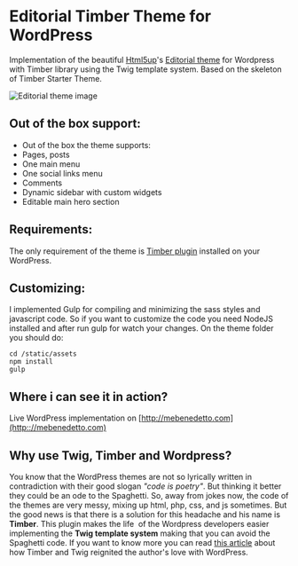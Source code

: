 # Editorial Timber Theme for WordPress
Implementation of the beautiful [Html5up](https://html5up.net)'s [Editorial theme](https://html5up.net) for Wordpress with Timber library using the Twig template system. Based on the skeleton of Timber Starter Theme.

![Editorial theme image](https://html5up.net/uploads/images/editorial.jpg)

## Out of the box support:
* Out of the box the theme supports:
* Pages, posts
* One main menu
* One social links menu
* Comments
* Dynamic sidebar with custom widgets
* Editable main hero section

## Requirements:
The only requirement of the theme is [Timber plugin](https://es.wordpress.org/plugins/timber-library/) installed on your WordPress.

## Customizing:
I implemented Gulp for compiling and minimizing the sass styles and javascript code. So if you want to customize the code you need NodeJS installed and after run gulp for watch your changes. On the theme folder you should do:
```
cd /static/assets
npm install
gulp
```
## Where i can see it in action?
Live WordPress implementation on [http://mebenedetto.com](http:://mebenedetto.com)

## Why use Twig, Timber and Wordpress?
You know that the WordPress themes are not so lyrically written in contradiction with their good slogan *"code is poetry"*. But thinking it better they could be an ode to the Spaghetti. So, away from jokes now, the code of the themes are very messy, mixing up html, php, css, and js sometimes. But the good news is that there is a solution for this headache and his name is **Timber**. This plugin makes the life  of the Wordpress developers easier implementing the **Twig template system** making that you can avoid the Spaghetti code. If you want to know more you can read [this article](https://css-tricks.com/timber-and-twig-reignited-my-love-for-wordpress/) about how Timber and Twig reignited the author's love with WordPress.



